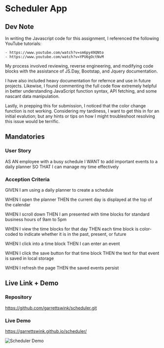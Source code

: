 
# Scheduler App

## Dev Note

In writing the Javascript code for this  assignment, I referenced the following YouTube tutorials:

    - https://www.youtube.com/watch?v=sm6py49QNto
    - https://www.youtube.com/watch?v=YPU6gOctNvM

My process involved reviewing, reverse engineering, and modifying code blocks with the assistance of JS.Day, Bootstap, and Jquery documentation.

I have also included heavy documentation for refernce and use in future projects. Likewise, I found commenting the full code flow extremely helpful in better understanding JavaScript function syntax, API fetching, and some nascant data manipulation.

Lastly, in prepping this for submission, I noticed that the color change function is not working. Considering my tardiness, I want to get this in for an initial evalution; but any hints or tips on how I might troubleshoot resolving this issue would be terrific.

## Mandatories

### User Story

AS AN employee with a busy schedule
I WANT to add important events to a daily planner
SO THAT I can manage my time effectively

### Acception Criteria

GIVEN I am using a daily planner to create a schedule

WHEN I open the planner
THEN the current day is displayed at the top of the calendar

WHEN I scroll down
THEN I am presented with time blocks for standard business hours of 9am to 5pm

WHEN I view the time blocks for that day
THEN each time block is color-coded to indicate whether it is in the past, present, or future

WHEN I click into a time block
THEN I can enter an event

WHEN I click the save button for that time block
THEN the text for that event is saved in local storage

WHEN I refresh the page
THEN the saved events persist

## Live Link + Demo

### Repository 

https://github.com/garrettswink/scheduler.git

### Live Demo

https://garrettswink.github.io/scheduler/

![Scheduler Demo](https://github.com/garrettswink/scheduler/assets/22800055/d2dfd4bc-b3d8-4d0f-943a-20b1cf95f0d0)

